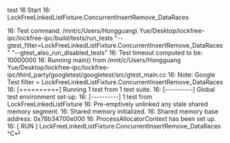 test 16
      Start 16: LockFreeLinkedListFixture.ConcurrentInsertRemove_DataRaces

16: Test command: /mnt/c/Users/Hongguang\ Yue/Desktop/lockfree-ipc/lockfree-ipc/build/tests/run_tests "--gtest_filter=LockFreeLinkedListFixture.ConcurrentInsertRemove_DataRaces" "--gtest_also_run_disabled_tests"
16: Test timeout computed to be: 10000000
16: Running main() from /mnt/c/Users/Hongguang Yue/Desktop/lockfree-ipc/lockfree-ipc/third_party/googletest/googletest/src/gtest_main.cc
16: Note: Google Test filter = LockFreeLinkedListFixture.ConcurrentInsertRemove_DataRaces
16: [==========] Running 1 test from 1 test suite.
16: [----------] Global test environment set-up.
16: [----------] 1 test from LockFreeLinkedListFixture
16: Pre-emptively unlinked any stale shared memory segment.
16: Shared memory initialized.
16: Shared memory base address: 0x76b34700e000
16: ProcessAllocatorContext has been set up.
16: [ RUN      ] LockFreeLinkedListFixture.ConcurrentInsertRemove_DataRaces
^C⏎   
